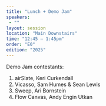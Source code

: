 ```yaml
---
title: "Lunch + Demo Jam"
speakers:
 - ""
layout: session
location: "Main Downstairs"
time: "12:45 — 1:45pm"
order: "E0"
edition: "2025"
---
```


Demo Jam contestants:
1. airSlate, Keri Curkendall
2. Vicasso, Sam Humes & Sean Lewis
3. Sweep, Ari Bornstein
4. Flow Canvas, Andy Engin Utkan